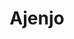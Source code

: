 ---
title : Ajenjo
layout: negocio
slogan: Comida Internacional
web: https://ajenjo.com.mx
categoria: Restaurante
imagenes: ["/assets/img/directorio/ajenjo.jpg.webp"]
direccion: Blvd. Popotla 3114 Playa Encantada, 22710 Rosarito, B.C.
estado: Baja California
municipio: Rosarito
codigo: 22710
latitude: 32.310917
longitude: -117.045487
telefono: 661 120 1540
cocina: mediterranea
rango: $$
facebook: https://www.facebook.com/Ajenjococinadeinspiracion
horariodeservicio: Lunes a Viernes 14:00 a 22:00 Martes Cerrado
descripcion: La cocina inspirada a ajenjo combina recetas tradicionales mexicanas y francesas con las técnicas de cocina inspiradas en Cordón Bleu de nuestro chef. Venga y disfrute del ambiente rústico de baja elegancia ajenjo.
---